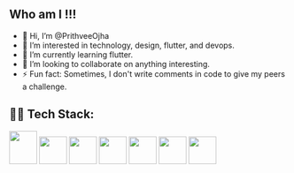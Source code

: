 ## Who am I !!!

- 👋 Hi, I’m @PrithveeOjha
- 👀 I’m interested in technology, design, flutter, and devops.
- 🌱 I’m currently learning flutter.
- 💞️ I’m looking to collaborate on anything interesting.
- ⚡ Fun fact: Sometimes, I don't write comments in code to give my peers a challenge.
  

## 🧑‍💻 Tech Stack:
<img src="https://github.com/user-attachments/assets/20011379-34e2-4a6d-9c9a-ad530139061c" width="50" height="60">    <img src="https://github.com/user-attachments/assets/1ff68050-1310-4ac4-a161-1ef15a411fae" width="50" height="50">    <img src="https://github.com/user-attachments/assets/e9a1742c-5999-45d5-badd-ac68c23f6ef2" width="50" height="50">    <img src="https://github.com/user-attachments/assets/4c6cbbb5-8605-463a-abb0-d9d1c3137261" width="50" height="50">    <img src="https://github.com/user-attachments/assets/292f5999-48b8-4bcf-83af-71d78709cc5d" width="50" height="50">    <img src="https://github.com/user-attachments/assets/da3bbb89-5e84-4b13-869d-1aa75cf2eb28" width="50" height="50">    <img src="https://github.com/user-attachments/assets/2a809378-fb89-4912-a438-da5ed8740cdc" width="50" height="50">
